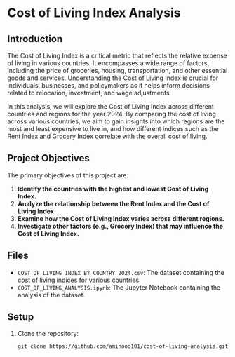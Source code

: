 # Cost of Living Index Analysis

## Introduction

The Cost of Living Index is a critical metric that reflects the relative expense of living in various countries. It encompasses a wide range of factors, including the price of groceries, housing, transportation, and other essential goods and services. Understanding the Cost of Living Index is crucial for individuals, businesses, and policymakers as it helps inform decisions related to relocation, investment, and wage adjustments.

In this analysis, we will explore the Cost of Living Index across different countries and regions for the year 2024. By comparing the cost of living across various countries, we aim to gain insights into which regions are the most and least expensive to live in, and how different indices such as the Rent Index and Grocery Index correlate with the overall cost of living.

## Project Objectives

The primary objectives of this project are:

1. **Identify the countries with the highest and lowest Cost of Living Index.**
2. **Analyze the relationship between the Rent Index and the Cost of Living Index.**
3. **Examine how the Cost of Living Index varies across different regions.**
4. **Investigate other factors (e.g., Grocery Index) that may influence the Cost of Living Index.**

## Files

- `COST_OF_LIVING_INDEX_BY_COUNTRY_2024.csv`: The dataset containing the cost of living indices for various countries.
- `COST_OF_LIVING_ANALYSIS.ipynb`: The Jupyter Notebook containing the analysis of the dataset.

## Setup

1. Clone the repository:
   ```shcha
   git clone https://github.com/aminooo101/cost-of-living-analysis.git